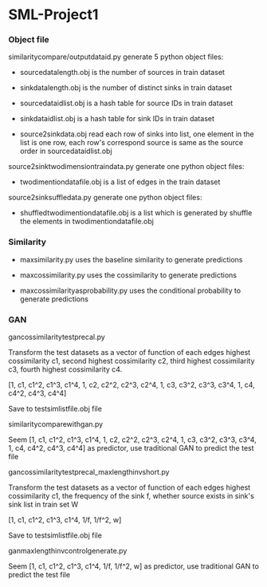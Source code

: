 # SML-Project1

### Object file

similaritycompare/outputdataid.py generate 5 python object files: 

- sourcedatalength.obj is the number of sources in train dataset 

- sinkdatalength.obj is the number of distinct sinks in train dataset 

- sourcedataidlist.obj is a hash table for source IDs in train dataset 

- sinkdataidlist.obj is a hash table for sink IDs in train dataset 

- source2sinkdata.obj read each row of sinks into list, one element in the list is one row, each row's correspond source is same as the source order in sourcedataidlist.obj 




source2sinktwodimensiontraindata.py generate one python object files: 

- twodimentiondatafile.obj is a list of edges in the train dataset 




source2sinksuffledata.py generate one python object files:

- shuffledtwodimentiondatafile.obj is a list which is generated by shuffle the elements in twodimentiondatafile.obj



### Similarity

- maxsimilarity.py uses the baseline similarity to generate predictions

- maxcossimilarity.py uses the cossimilarity to generate predictions

- maxcossimilarityasprobability.py uses the conditional probability to generate predictions


### GAN

gancossimilaritytestprecal.py

Transform the test datasets as a vector of function of each edges highest cossimilarity c1, second highest cossimilarity c2, third highest cossimilarity c3, fourth highest cossimilarity c4.

[1, c1, c1^2, c1^3, c1^4, 1, c2, c2^2, c2^3, c2^4, 1, c3, c3^2, c3^3, c3^4, 1, c4, c4^2, c4^3, c4^4]

Save to testsimlistfile.obj file





similaritycomparewithgan.py

Seem [1, c1, c1^2, c1^3, c1^4, 1, c2, c2^2, c2^3, c2^4, 1, c3, c3^2, c3^3, c3^4, 1, c4, c4^2, c4^3, c4^4] as predictor, use traditional GAN to predict the test file




gancossimilaritytestprecal_maxlengthinvshort.py

Transform the test datasets as a vector of function of each edges highest cossimilarity c1, the frequency of the sink f, whether source exists in sink's sink list in train set W

[1, c1, c1^2, c1^3, c1^4, 1/f, 1/f^2, w]

Save to testsimlistfile.obj file




ganmaxlengthinvcontrolgenerate.py

Seem [1, c1, c1^2, c1^3, c1^4, 1/f, 1/f^2, w] as predictor, use traditional GAN to predict the test file



